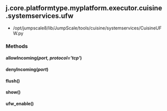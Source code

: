 <!-- toc -->
## j.core.platformtype.myplatform.executor.cuisine.systemservices.ufw

- /opt/jumpscale8/lib/JumpScale/tools/cuisine/systemservices/CuisineUFW.py

### Methods

#### allowIncoming(*port, protocol='tcp'*) 

#### denyIncoming(*port*) 

#### flush() 

#### show() 

#### ufw_enable() 


